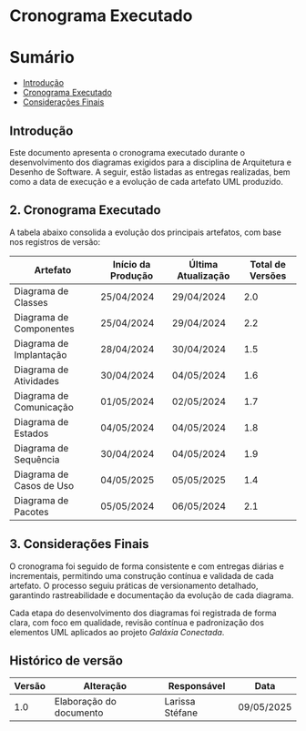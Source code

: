 # Cronograma Executado

# Sumário
- [Introdução](#Introdução)
- [Cronograma Executado](#Cronograma-Executado)
- [Considerações Finais](#Considerações-Finais)


## Introdução

Este documento apresenta o cronograma executado durante o desenvolvimento dos diagramas exigidos para a disciplina de Arquitetura e Desenho de Software. A seguir, estão listadas as entregas realizadas, bem como a data de execução e a evolução de cada artefato UML produzido.


## 2. Cronograma Executado

A tabela abaixo consolida a evolução dos principais artefatos, com base nos registros de versão:

| Artefato                  | Início da Produção | Última Atualização | Total de Versões |
|--------------------------|--------------------|---------------------|------------------|
| Diagrama de Classes      | 25/04/2024         | 29/04/2024          | 2.0              |
| Diagrama de Componentes  | 25/04/2024         | 29/04/2024          | 2.2              |
| Diagrama de Implantação  | 28/04/2024         | 30/04/2024          | 1.5              |
| Diagrama de Atividades   | 30/04/2024         | 04/05/2024          | 1.6              |
| Diagrama de Comunicação  | 01/05/2024         | 02/05/2024          | 1.7              |
| Diagrama de Estados      | 04/05/2024         | 04/05/2024          | 1.8              |
| Diagrama de Sequência    | 30/04/2024         | 04/05/2024          | 1.9              |
| Diagrama de Casos de Uso | 04/05/2025         | 05/05/2025          | 1.4              |
| Diagrama de Pacotes      | 05/05/2024         | 06/05/2024          | 2.1              |



## 3. Considerações Finais

O cronograma foi seguido de forma consistente e com entregas diárias e incrementais, permitindo uma construção contínua e validada de cada artefato. O processo seguiu práticas de versionamento detalhado, garantindo rastreabilidade e documentação da evolução de cada diagrama.

Cada etapa do desenvolvimento dos diagramas foi registrada de forma clara, com foco em qualidade, revisão contínua e padronização dos elementos UML aplicados ao projeto *Galáxia Conectada*.

## Histórico de versão

| Versão | Alteração | Responsável | Data |
| - | - | - | - |
| 1.0 | Elaboração do documento| Larissa Stéfane | 09/05/2025 |

